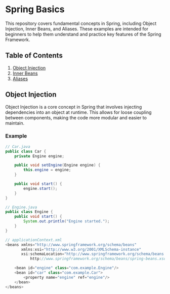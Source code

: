 # Spring Basics

This repository covers fundamental concepts in Spring, including Object Injection, Inner Beans, and Aliases. These examples are intended for beginners to help them understand and practice key features of the Spring Framework.

## Table of Contents

1. [Object Injection](#object-injection)
2. [Inner Beans](#inner-beans)
3. [Aliases](#aliases)

## Object Injection

Object Injection is a core concept in Spring that involves injecting dependencies into an object at runtime. This allows for loose coupling between components, making the code more modular and easier to maintain.

### Example

```java
// Car.java
public class Car {
    private Engine engine;

    public void setEngine(Engine engine) {
        this.engine = engine;
    }

    public void start() {
        engine.start();
    }
}

// Engine.java
public class Engine {
    public void start() {
        System.out.println("Engine started.");
    }
}

// applicationContext.xml
<beans xmlns="http://www.springframework.org/schema/beans"
       xmlns:xsi="http://www.w3.org/2001/XMLSchema-instance"
       xsi:schemaLocation="http://www.springframework.org/schema/beans
           http://www.springframework.org/schema/beans/spring-beans.xsd">

    <bean id="engine" class="com.example.Engine"/>
    <bean id="car" class="com.example.Car">
        <property name="engine" ref="engine"/>
    </bean>
</beans>
